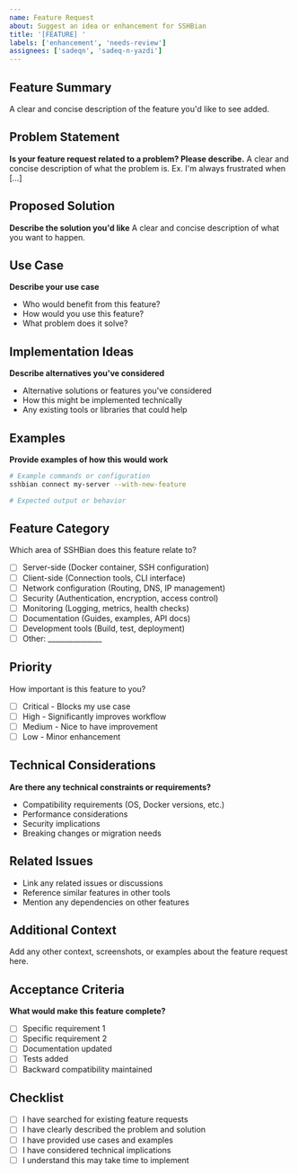 ```yaml
---
name: Feature Request
about: Suggest an idea or enhancement for SSHBian
title: '[FEATURE] '
labels: ['enhancement', 'needs-review']
assignees: ['sadeqn', 'sadeq-n-yazdi']
---
```


## Feature Summary
A clear and concise description of the feature you'd like to see added.

## Problem Statement
**Is your feature request related to a problem? Please describe.**
A clear and concise description of what the problem is. Ex. I'm always frustrated when [...]

## Proposed Solution
**Describe the solution you'd like**
A clear and concise description of what you want to happen.

## Use Case
**Describe your use case**
- Who would benefit from this feature?
- How would you use this feature?
- What problem does it solve?

## Implementation Ideas
**Describe alternatives you've considered**
- Alternative solutions or features you've considered
- How this might be implemented technically
- Any existing tools or libraries that could help

## Examples
**Provide examples of how this would work**
```bash
# Example commands or configuration
sshbian connect my-server --with-new-feature

# Expected output or behavior
```

## Feature Category
Which area of SSHBian does this feature relate to?
- [ ] Server-side (Docker container, SSH configuration)
- [ ] Client-side (Connection tools, CLI interface)
- [ ] Network configuration (Routing, DNS, IP management)
- [ ] Security (Authentication, encryption, access control)
- [ ] Monitoring (Logging, metrics, health checks)
- [ ] Documentation (Guides, examples, API docs)
- [ ] Development tools (Build, test, deployment)
- [ ] Other: _______________

## Priority
How important is this feature to you?
- [ ] Critical - Blocks my use case
- [ ] High - Significantly improves workflow
- [ ] Medium - Nice to have improvement
- [ ] Low - Minor enhancement

## Technical Considerations
**Are there any technical constraints or requirements?**
- Compatibility requirements (OS, Docker versions, etc.)
- Performance considerations
- Security implications
- Breaking changes or migration needs

## Related Issues
- Link any related issues or discussions
- Reference similar features in other tools
- Mention any dependencies on other features

## Additional Context
Add any other context, screenshots, or examples about the feature request here.

## Acceptance Criteria
**What would make this feature complete?**
- [ ] Specific requirement 1
- [ ] Specific requirement 2
- [ ] Documentation updated
- [ ] Tests added
- [ ] Backward compatibility maintained

## Checklist
- [ ] I have searched for existing feature requests
- [ ] I have clearly described the problem and solution
- [ ] I have provided use cases and examples
- [ ] I have considered technical implications
- [ ] I understand this may take time to implement